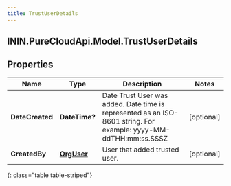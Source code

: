 ```yaml
---
title: TrustUserDetails
---
```

## ININ.PureCloudApi.Model.TrustUserDetails

## Properties

|Name | Type | Description | Notes|
|------------ | ------------- | ------------- | -------------|
| **DateCreated** | **DateTime?** | Date Trust User was added. Date time is represented as an ISO-8601 string. For example: yyyy-MM-ddTHH:mm:ss.SSSZ | [optional] |
| **CreatedBy** | [**OrgUser**](OrgUser.html) | User that added trusted user. | [optional] |
{: class="table table-striped"}


